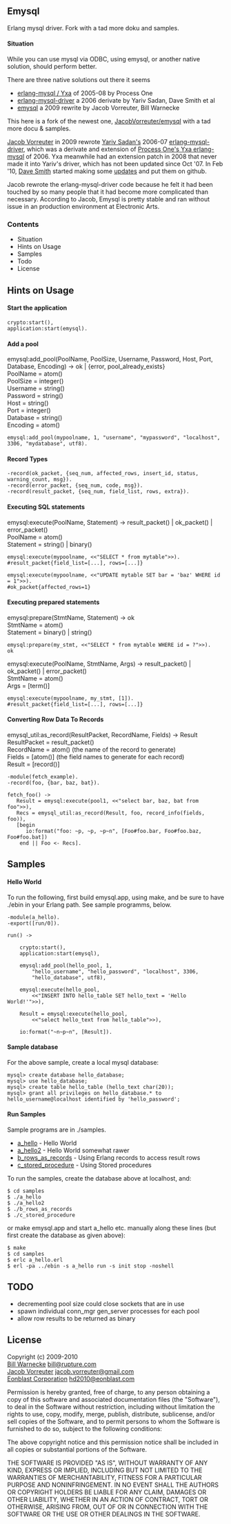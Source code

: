 ## Emysql

Erlang mysql driver. Fork with a tad more doku and samples.


#### Situation

While you can use mysql via ODBC, using emysql, or another native solution, should perform better.

There are three native solutions out there it seems  
* [erlang-mysql / Yxa](https://support.process-one.net/doc/display/CONTRIBS/Yxa) of 2005-08 by Process One  
* [erlang-mysql-driver](http://code.google.com/p/erlang-mysql-driver/) a 2006 derivate by Yariv Sadan, Dave Smith et al  
* [emysql](http://github.com/JacobVorreuter/emysql) a 2009 rewrite by Jacob Vorreuter, Bill Warnecke  

This here is a fork of the newest one, [JacobVorreuter/emysql](http://github.com/JacobVorreuter/emysql) with a tad more docu & samples.

[Jacob Vorreuter](http://github.com/JacobVorreuter) in 2009 rewrote
[Yariv Sadan's](http://yarivsblog.com/) 2006-07 
[erlang-mysql-driver](http://code.google.com/p/erlang-mysql-driver/),
which was a derivate and extension of
[Process One's Yxa erlang-mysql](https://support.process-one.net/doc/display/CONTRIBS/Yxa) of 2006. 
Yxa meanwhile had an extension patch in 2008 that never made it into Yariv's driver, 
which has not been updated since Oct '07. 
In Feb '10, [Dave Smith](http://github.com/dizzyd) started making some
[updates](http://github.com/dizzyd/erlang-mysql-driver) and put them on github.

Jacob rewrote the erlang-mysql-driver code because he felt it had been touched by so many
people that it had become more complicated than necessary. According to Jacob, Emysql
is pretty stable and ran without issue in an production environment at Electronic Arts.

### Contents

* Situation
* Hints on Usage
* Samples
* Todo
* License

## Hints on Usage 

#### Start the application

	crypto:start(),
	application:start(emysql).
	
#### Add a pool
emysql:add\_pool(PoolName, PoolSize, Username, Password, Host, Port, Database, Encoding) -> ok | {error, pool\_already\_exists}  
PoolName = atom()  
PoolSize = integer()  
Username = string()  
Password = string()  
Host = string()  
Port = integer()  
Database = string()  
Encoding = atom()  

	emysql:add_pool(mypoolname, 1, "username", "mypassword", "localhost", 3306, "mydatabase", utf8).
	
#### Record Types
	-record(ok_packet, {seq_num, affected_rows, insert_id, status, warning_count, msg}).
	-record(error_packet, {seq_num, code, msg}).
	-record(result_packet, {seq_num, field_list, rows, extra}).

#### Executing SQL statements
emysql:execute(PoolName, Statement) -> result\_packet() | ok\_packet() | error\_packet()  
PoolName = atom()  
Statement = string() | binary()  	

	emysql:execute(mypoolname, <<"SELECT * from mytable">>).
	#result_packet{field_list=[...], rows=[...]}
	
	emysql:execute(mypoolname, <<"UPDATE mytable SET bar = 'baz' WHERE id = 1">>).
	#ok_packet{affected_rows=1}
	
#### Executing prepared statements
emysql:prepare(StmtName, Statement) -> ok  
StmtName = atom()  
Statement = binary() | string()  

	emysql:prepare(my_stmt, <<"SELECT * from mytable WHERE id = ?">>).
	ok
	
emysql:execute(PoolName, StmtName, Args) -> result\_packet() | ok\_packet() | error\_packet()  
StmtName = atom()  
Args = [term()]  

	emysql:execute(mypoolname, my_stmt, [1]).
	#result_packet{field_list=[...], rows=[...]}

#### Converting Row Data To Records
emysql\_util:as\_record(ResultPacket, RecordName, Fields) -> Result  
ResultPacket = result\_packet()  
RecordName = atom() (the name of the record to generate)  
Fields = [atom()] (the field names to generate for each record)  
Result = [record()]  

	-module(fetch_example).
	-record(foo, {bar, baz, bat}).
	
	fetch_foo() ->
	   Result = emysql:execute(pool1, <<"select bar, baz, bat from foo">>),
	   Recs = emysql_util:as_record(Result, foo, record_info(fields, foo)),
	   [begin
		  io:format("foo: ~p, ~p, ~p~n", [Foo#foo.bar, Foo#foo.baz, Foo#foo.bat])
	    end || Foo <- Recs].

## Samples

#### Hello World
To run the following, first build emysql.app, using make, 
and be sure to have ./ebin in your Erlang path. See sample programms, below.
	
	-module(a_hello).
	-export([run/0]).

	run() ->

		crypto:start(),
		application:start(emysql),

		emysql:add_pool(hello_pool, 1,
			"hello_username", "hello_password", "localhost", 3306,
			"hello_database", utf8),

		emysql:execute(hello_pool,
			<<"INSERT INTO hello_table SET hello_text = 'Hello World!'">>),

	    Result = emysql:execute(hello_pool,
    		<<"select hello_text from hello_table">>),

		io:format("~n~p~n", [Result]).


#### Sample database
For the above sample, create a local mysql database:
	
	mysql> create database hello_database;
	mysql> use hello_database;
	mysql> create table hello_table (hello_text char(20));
	mysql> grant all privileges on hello_database.* to hello_username@localhost identified by 'hello_password';


#### Run Samples
Sample programs are in ./samples. 

* [a_hello](http:blob/master/samples/a_hello.erl) - Hello World
* [a_hello2](http:blob/master/samples/a_hello2.erl) - Hello World somewhat rawer
* [b_rows_as_records](http:blob/master/samples/b_rows_as_records.erl) - Using Erlang records to access result rows
* [c_stored_procedure](http:blob/master/samples/c_stored_procedure.erl) - Using Stored procedures

To run the samples, create the database above at localhost, and:

	$ cd samples
	$ ./a_hello
	$ ./a_hello2
	$ ./b_rows_as_records
	$ ./c_stored_procedure
	
or make emysql.app and start a_hello etc. manually along these lines (but
first create the database as given above):

	$ make
	$ cd samples
	$ erlc a_hello.erl
	$ erl -pa ../ebin -s a_hello run -s init stop -noshell


## TODO
* decrementing pool size could close sockets that are in use
* spawn individual conn\_mgr gen\_server processes for each pool
* allow row results to be returned as binary

## License

Copyright (c) 2009-2010   
[Bill Warnecke](http://github.com/wwarneck) <bill@rupture.com>   
[Jacob Vorreuter](http://github.com/JacobVorreuter) <jacob.vorreuter@gmail.com>  
[Eonblast Corporation](http://www.eonblast.com) <hd2010@eonblast.com>   
 
Permission is hereby granted, free of charge, to any person
obtaining a copy of this software and associated documentation
files (the "Software"), to deal in the Software without
restriction, including without limitation the rights to use,
copy, modify, merge, publish, distribute, sublicense, and/or sell
copies of the Software, and to permit persons to whom the
Software is furnished to do so, subject to the following
conditions:

The above copyright notice and this permission notice shall be
included in all copies or substantial portions of the Software.
 
THE SOFTWARE IS PROVIDED "AS IS", WITHOUT WARRANTY OF ANY KIND,
EXPRESS OR IMPLIED, INCLUDING BUT NOT LIMITED TO THE WARRANTIES
OF MERCHANTABILITY, FITNESS FOR A PARTICULAR PURPOSE AND
NONINFRINGEMENT. IN NO EVENT SHALL THE AUTHORS OR COPYRIGHT
HOLDERS BE LIABLE FOR ANY CLAIM, DAMAGES OR OTHER LIABILITY,
WHETHER IN AN ACTION OF CONTRACT, TORT OR OTHERWISE, ARISING
FROM, OUT OF OR IN CONNECTION WITH THE SOFTWARE OR THE USE OR
OTHER DEALINGS IN THE SOFTWARE.